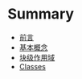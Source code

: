 # Summary

* [前言](README.md)
* [基本概念](basic-concept.md)
* [块级作用域](block-scoped.md)
* [Classes](classes.md)

